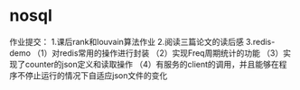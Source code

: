 # nosql
作业提交：
1.课后rank和louvain算法作业
2.阅读三篇论文的读后感
3.redis-demo
（1）对redis常用的操作进行封装
（2）实现Freq周期统计的功能
（3）实现了counter的json定义和读取操作
（4）有服务的client的调用，并且能够在程序不停止运行的情况下自适应json文件的变化

